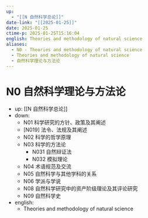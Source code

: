```yaml
---
up:
  - "[[N 自然科学总论]]"
date-link: "[[2025-01-25]]"
date: 2025-01-25
ctime-p: 2025-01-25T15:16:04
english: Theories and methodology of natural science
aliases:
  - N0 - Theories and methodology of natural science
  - Theories and methodology of natural science
  - 自然科学理论与方法论
---
```


# N0 自然科学理论与方法论

- up: [[N 自然科学总论]]
- down:
	- N01 科学研究的方针、政策及其阐述
	- [N019] 法令、法规及其阐述
	- N02 科学的哲学原理
	- N03 科学的方法论
		- N031 自然辩证法
		- N032 模拟理论
	- N04 术语规范及交流
	- N05 自然科学与其他学科的关系
	- N06 学派与学说
	- N08 自然科学研究中的资产阶级理论及其评论研究
	- N09 自然科学史
- english:
	- Theories and methodology of natural science
